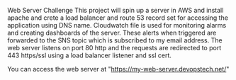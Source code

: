  Web Server Challenge
This project will spin up a server in AWS and install apache and crete a load balancer and route 53 record set for accessing the application using DNS name. Cloudwatch file is used for monitoring alarms and creating dashboards of the server. These alerts when triggered are forwarded to the SNS topic which is subscribed to my email address.
The web server listens on port 80 http and the requests are redirected to port 443 https/ssl using a load balancer listener and ssl cert.

You can access the web server at "https://my-web-server.devopstech.net/" 
